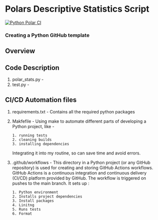 # Polars Descriptive Statistics Script

 [![Python Polar CI](https://github.com/nogibjj/IDS-Week3_MiniProject_us26/actions/workflows/main.yml/badge.svg)](https://github.com/nogibjj/IDS-Week3_MiniProject_us26/actions/workflows/main.yml)

### Creating  a Python GitHub template

## Overview



## Code Description

1. polar_stats.py -
2. test.py -


## CI/CD Automation files

1. requirements.txt - Contains all the required python packages
2. Makfefile - Using make to automate different parts of developing a Python project, like -
   
       1. running tests
       2. cleaning builds
       3. installing dependencies
   
   Integrating it into my routine, so can save time and avoid errors.
   
5. .github/workflows - This directory in a Python project (or any GitHub repository) is used for creating and storing GitHub Actions workflows. GitHub Actions is a continuous integration and continuous delivery                           (CI/CD) platform provided by GitHub. The workflow is triggered on pushes to the main branch. It sets up :
   
       1. Python environment
       2. Installs project dependencies
       3. Install packages
       4. Linitng
       5. Runs tests
       6. Format
